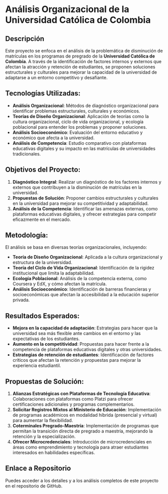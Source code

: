 # Análisis Organizacional de la Universidad Católica de Colombia

## Descripción
Este proyecto se enfoca en el análisis de la problemática de disminución de matrículas en los programas de pregrado de la **Universidad Católica de Colombia**. A través de la identificación de factores internos y externos que afectan la atracción y retención de estudiantes, se proponen soluciones estructurales y culturales para mejorar la capacidad de la universidad de adaptarse a un entorno competitivo y desafiante.

## Tecnologías Utilizadas:
- **Análisis Organizacional**: Métodos de diagnóstico organizacional para identificar problemas estructurales, culturales y económicos.
- **Teorías de Diseño Organizacional**: Aplicación de teorías como la cultura organizacional, ciclo de vida organizacional, y ecología poblacional para entender los problemas y proponer soluciones.
- **Análisis Socioeconómico**: Evaluación del entorno educativo y económico que afecta a la universidad.
- **Análisis de Competencia**: Estudio comparativo con plataformas educativas digitales y su impacto en las matrículas de universidades tradicionales.

## Objetivos del Proyecto:
1. **Diagnóstico Integral**: Realizar un diagnóstico de los factores internos y externos que contribuyen a la disminución de matrículas en la universidad.
2. **Propuestas de Solución**: Proponer cambios estructurales y culturales en la universidad para mejorar su competitividad y adaptabilidad.
3. **Análisis de la Competencia**: Identificar las amenazas externas, como plataformas educativas digitales, y ofrecer estrategias para competir eficazmente en el mercado.

## Metodología:
El análisis se basa en diversas teorías organizacionales, incluyendo:
- **Teoría de Diseño Organizacional**: Aplicada a la cultura organizacional y estructura de la universidad.
- **Teoría del Ciclo de Vida Organizacional**: Identificación de la rigidez institucional que limita la adaptabilidad.
- **Ecología Poblacional**: Análisis de la competencia externa, como Coursera y EdX, y cómo afectan la matrícula.
- **Análisis Socioeconómico**: Identificación de barreras financieras y socioeconómicas que afectan la accesibilidad a la educación superior privada.

## Resultados Esperados:
- **Mejora en la capacidad de adaptación**: Estrategias para hacer que la universidad sea más flexible ante cambios en el entorno y las expectativas de los estudiantes.
- **Aumento en la competitividad**: Propuestas para hacer frente a la competencia de plataformas educativas digitales y otras universidades.
- **Estrategias de retención de estudiantes**: Identificación de factores críticos que afectan la retención y propuestas para mejorar la experiencia estudiantil.

## Propuestas de Solución:
1. **Alianzas Estratégicas con Plataformas de Tecnología Educativa**: Colaboraciones con plataformas como Platzi para ofrecer certificaciones adicionales y programas complementarios.
2. **Solicitar Registros Mixtos al Ministerio de Educación**: Implementación de programas académicos en modalidad híbrida (presencial y virtual) para aumentar la flexibilidad.
3. **Coterminales Pregrado-Maestría**: Implementación de programas que permitan la transición directa de pregrado a maestría, mejorando la retención y la especialización.
4. **Ofrecer Microcredenciales**: Introducción de microcredenciales en áreas como emprendimiento y tecnología para atraer estudiantes interesados en habilidades específicas.

## Enlace a Repositorio
Puedes acceder a los detalles y a los análisis completos de este proyecto en el repositorio de GitHub.
